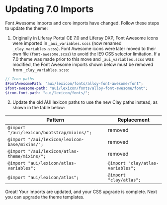 # Updating 7.0 Imports

Font Awesome imports and core imports have changed. Follow these steps to update 
the theme:

1.  Originally in Liferay Portal CE 7.0 and Liferay DXP, Font Awesome icons were 
		imported in `_aui_variables.scss` (now renamed `_clay_variables.scss`). Font 
		Awesome icons were later moved to their own file (`font-awesome.scss`) to 
		avoid the IE9 CSS selector limitation. If a 7.0 theme was made prior to this 
		move and `_aui_variables.scss` was modified, the Font Awesome imports shown 
		below must be removed from `_clay_variables.scss`:

```scss
// Icon paths
$FontAwesomePath: "aui/lexicon/fonts/alloy-font-awesome/font";
$font-awesome-path: "aui/lexicon/fonts/alloy-font-awesome/font";
$icon-font-path: "aui/lexicon/fonts/";
```

2.  Update the old AUI lexicon paths to use the new Clay paths instead, as shown 
		in the table below:

|Pattern|Replacement|
|---|---|
|`@import "/aui/lexicon/bootstrap/mixins/";`|removed|
|`@import "/aui/lexicon/lexicon-base/mixins/";`|removed|
|`@import "/aui/lexicon/atlas-theme/mixins/";`|removed|
|`@import "aui/lexicon/atlas-variables";`|`@import "clay/atlas-variables";`|
|`@import "aui/lexicon/atlas";`|`@import "clay/atlas";`|

Great! Your imports are updated, and your CSS upgrade is complete. Next you can 
upgrade the theme templates. 